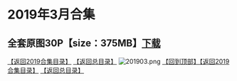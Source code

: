 # 2019年3月合集
## 全套原图30P【size：375MB】[下载](https://474b.com/file/25713053-435046228)
[【返回2019合集目录】](/2019年VIP作品合集/README.md)
[【返回总目录】](/README.md)
![201903.png](https://www.nsaimg.com/2020/04/02/5e85ad2b99bdf.png)
[【回到顶部】](#readme)[【返回2019合集目录】](/2019年VIP作品合集/README.md)
[【返回总目录】](/README.md)

